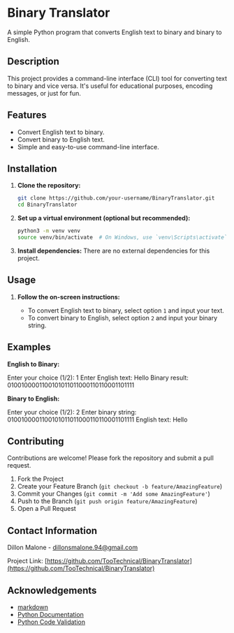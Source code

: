 # Binary Translator

A simple Python program that converts English text to binary and binary to English.

## Description

This project provides a command-line interface (CLI) tool for converting text to binary and vice versa. It's useful for educational purposes, encoding messages, or just for fun.

## Features

- Convert English text to binary.
- Convert binary to English text.
- Simple and easy-to-use command-line interface.

## Installation

1. **Clone the repository:**
    ```sh
    git clone https://github.com/your-username/BinaryTranslator.git
    cd BinaryTranslator
    ```

2. **Set up a virtual environment (optional but recommended):**
    ```sh
    python3 -m venv venv
    source venv/bin/activate  # On Windows, use `venv\Scripts\activate`
    ```

3. **Install dependencies:**
    There are no external dependencies for this project.

## Usage


1. **Follow the on-screen instructions:**

    - To convert English text to binary, select option `1` and input your text.
    - To convert binary to English, select option `2` and input your binary string.

## Examples

**English to Binary:**

Enter your choice (1/2): 1
Enter English text: Hello
Binary result: 0100100001100101011011000110110001101111

**Binary to English:**

Enter your choice (1/2): 2
Enter binary string: 0100100001100101011011000110110001101111
English text: Hello


## Contributing

Contributions are welcome! Please fork the repository and submit a pull request.

1. Fork the Project
2. Create your Feature Branch (`git checkout -b feature/AmazingFeature`)
3. Commit your Changes (`git commit -m 'Add some AmazingFeature'`)
4. Push to the Branch (`git push origin feature/AmazingFeature`)
5. Open a Pull Request


## Contact Information

Dillon Malone - [dillonsmalone.94@gmail.com](mailto:dillonsmalone.94@gmail.com)

Project Link: [https://github.com/TooTechnical/BinaryTranslator](https://github.com/TooTechnical/BinaryTranslator)

## Acknowledgements

- [markdown](https://python-markdown.github.io/)
- [Python Documentation](https://docs.python.org/3.14/genindex-A.html)
- [Python Code Validation](https://pep8ci.herokuapp.com/)

